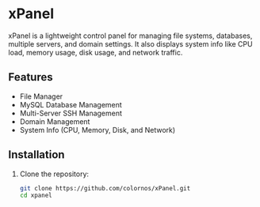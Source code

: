 # xPanel

xPanel is a lightweight control panel for managing file systems, databases, multiple servers, and domain settings. It also displays system info like CPU load, memory usage, disk usage, and network traffic.

## Features
- File Manager
- MySQL Database Management
- Multi-Server SSH Management
- Domain Management
- System Info (CPU, Memory, Disk, and Network)

## Installation

1. Clone the repository:
   ```bash
   git clone https://github.com/colornos/xPanel.git
   cd xpanel
